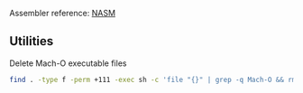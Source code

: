 Assembler reference: [NASM](https://www.nasm.us/xdoc/2.15.05/html/nasmdoc0.html)


## Utilities

Delete Mach-O executable files

```sh
find . -type f -perm +111 -exec sh -c 'file "{}" | grep -q Mach-O && rm "{}"' \;
```